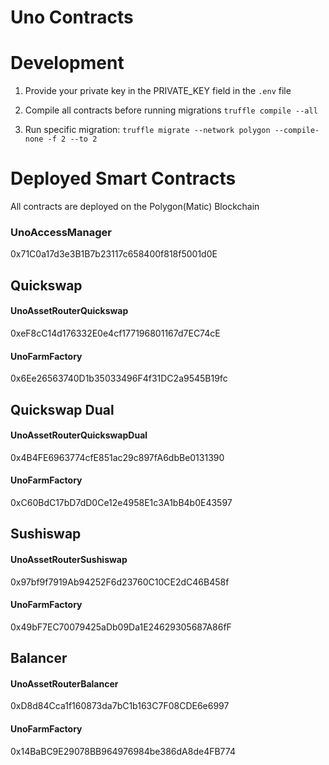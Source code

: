 # Uno Contracts 


# Development

1. Provide your private key in the PRIVATE_KEY field in the ```.env``` file

2. Compile all contracts before running migrations ```truffle compile --all```

3. Run specific migration: ```truffle migrate --network polygon --compile-none -f 2 --to 2```


# Deployed Smart Contracts

All contracts are deployed on the Polygon(Matic) Blockchain

### UnoAccessManager
0x71C0a17d3e3B1B7b23117c658400f818f5001d0E

## Quickswap

#### UnoAssetRouterQuickswap
0xeF8cC14d176332E0e4cf177196801167d7EC74cE

#### UnoFarmFactory
0x6Ee26563740D1b35033496F4f31DC2a9545B19fc

## Quickswap Dual

#### UnoAssetRouterQuickswapDual
0x4B4FE6963774cfE851ac29c897fA6dbBe0131390

#### UnoFarmFactory
0xC60BdC17bD7dD0Ce12e4958E1c3A1bB4b0E43597

## Sushiswap

#### UnoAssetRouterSushiswap
0x97bf9f7919Ab94252F6d23760C10CE2dC46B458f

#### UnoFarmFactory
0x49bF7EC70079425aDb09Da1E24629305687A86fF

## Balancer

#### UnoAssetRouterBalancer
0xD8d84Cca1f160873da7bC1b163C7F08CDE6e6997

#### UnoFarmFactory
0x14BaBC9E29078BB964976984be386dA8de4FB774
